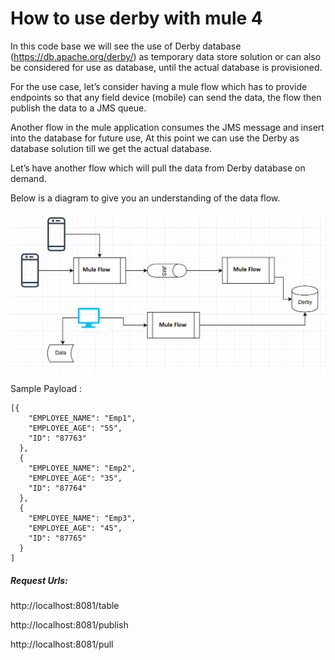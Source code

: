 # How to use derby with mule 4

In this code base we will see the use of Derby database (https://db.apache.org/derby/)  as temporary data store solution or can also be considered for use as database, until the actual database is provisioned.

For the use case, let’s consider having a mule flow which has to provide endpoints so that any field device (mobile) can send the data, the flow then publish the data to a JMS queue.

Another flow in the mule application consumes the JMS message and insert into the database for future use, At this point we can use the Derby as database solution till we get the actual database.

Let’s have another flow which will pull the data from Derby database on demand.

Below is a diagram to give you an understanding of the data flow.


![alt Use Case](https://raw.githubusercontent.com/pradeep-naidu/derby-mule-4/master/use-case.png)


Sample Payload :


```
[{
    "EMPLOYEE_NAME": "Emp1",
    "EMPLOYEE_AGE": "55",
    "ID": "87763"
  },
  {
    "EMPLOYEE_NAME": "Emp2",
    "EMPLOYEE_AGE": "35",
    "ID": "87764"
  },
  {
    "EMPLOYEE_NAME": "Emp3",
    "EMPLOYEE_AGE": "45",
    "ID": "87765"
  }
]
```


##### Request Urls:
http://localhost:8081/table

http://localhost:8081/publish

http://localhost:8081/pull

